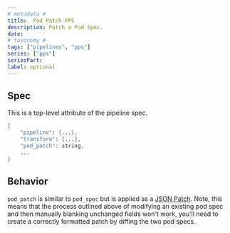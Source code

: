 ```yaml
---
# metadata # 
title:  Pod Patch PPS
description: Patch a Pod Spec.
date: 
# taxonomy #
tags: ["pipelines", "pps"]
series: ["pps"]
seriesPart:
label: optional
---
```


## Spec 
This is a top-level attribute of the pipeline spec. 

```s
{
    "pipeline": {...},
    "transform": {...},
    "pod_patch": string,
    ...
}

```

## Behavior 

`pod_patch` is similar to `pod_spec` but is applied as a [JSON
Patch](https://tools.ietf.org/html/rfc6902). Note, this means that the
process outlined above of modifying an existing pod spec and then manually
blanking unchanged fields won't work, you'll need to create a correctly
formatted patch by diffing the two pod specs.

